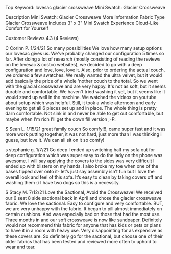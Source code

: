Top Keyword: lovesac glacier crossweave
Mini Swatch: Glacier Crossweave

Description
Mini Swatch: Glacier Crossweave
More Information
Fabric Type
Glacier Crossweave
Includes
3" x 3" Mini Swatch
Experience Cloud-Like Comfort for Yourself

Customer Reviews
4.3
(4 Reviews)

C
Corinn P.
1/24/21
So many possibilities
We love how many setup options our lovesac gives us. We've probably changed our configuration 5 times so far.
After doing a lot of research (mostly consisting of reading the reviews on the lovesac & costco websites), we decided to go with a deep configuration and love, love, love it.
Also, prior to ordering the actual couch, we ordered a few swatches. We really wanted the ultra velvet, but it would add basically the price of a whole 'nother couch to the total. So we went with the glacial crossweave and are very happy. It's not as soft, but it seems durable and comfortable. We haven't tried washing it yet, but it seems like it would stand up well in the machine.
We watched the videos on youtube about setup which was helpful. Still, it took a whole afternoon and early evening to get all 6 pieces set up and in place.
The whole thing is pretty darn comfortable. Not sink in and never be able to get out comfortable, but maybe when I'm rich I'll get the down fill version ;-P.

S
Sean L.
1/15/21
great family couch
So comfy!!!, came super fast and it was more work putting together, it was not hard, just more than I was thinking i guess, but love it.
We can all sit on it so comfy!

s
stephanie g.
1/7/21
Go deep
I ended up switching half my sofa out for deep configuration which was super easy to do the lady on the phone was awesome. I will say applying the covers to the sides was very difficult I ended up with blisters on my hands. I also broke my toe when one of the bases tipped over onto it- let’s just say assembly isn’t fun but I love the overall look and feel of this sofa. It’s easy to clean by taking covers off and washing them :) I have two dogs so this is a necessity.

S
Stacy M.
7/12/21
Love the Sactional, Avoid the Crossweave!
We received our 6 seat 8 side sactional back in April and chose the glacier crossweave fabric. We love the sactional. Easy to configure and very comfortable.
BUT, we are very unhappy with the fabric. It began to pill almost immediately on certain cushions. And was especially bad on those that had the most use. Three months in and our soft crossweave is now like sandpaper. Definitely would not recommend this fabric for anyone that has kids or pets or plans to have it in a room with heavy use. Very disappointing for as expensive as these covers are. So definitely go for the sactional, but choose one of their older fabrics that has been tested and reviewed more often to uphold to wear and tear.